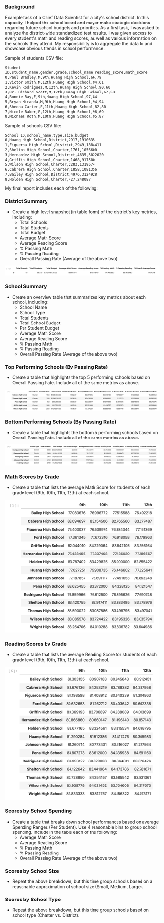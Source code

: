 ### Background

Example task of a Chief Data Scientist for a city's school district. In this capacity, I helped the school board and mayor make strategic decisions regarding future school budgets and priorities. As a first task, I was asked to analyze the district-wide standardized test results. I was given access to every student's math and reading scores, as well as various information on the schools they attend. My responsibility is to aggregate the data to and showcase obvious trends in school performance.

Sample of students CSV file:
```
Student ID,student_name,gender,grade,school_name,reading_score,math_score
0,Paul Bradley,M,9th,Huang High School,66,79
1,Victor Smith,M,12th,Huang High School,94,61
2,Kevin Rodriguez,M,12th,Huang High School,90,60
3,Dr. Richard Scott,M,12th,Huang High School,67,58
4,Bonnie Ray,F,9th,Huang High School,97,84
5,Bryan Miranda,M,9th,Huang High School,94,94
6,Sheena Carter,F,11th,Huang High School,82,80
7,Nicole Baker,F,12th,Huang High School,96,69
8,Michael Roth,M,10th,Huang High School,95,87
```

Sample of schools CSV file:
```
School ID,school_name,type,size,budget
0,Huang High School,District,2917,1910635
1,Figueroa High School,District,2949,1884411
2,Shelton High School,Charter,1761,1056600
3,Hernandez High School,District,4635,3022020
4,Griffin High School,Charter,1468,917500
5,Wilson High School,Charter,2283,1319574
6,Cabrera High School,Charter,1858,1081356
7,Bailey High School,District,4976,3124928
8,Holden High School,Charter,427,248087
```

My final report includes each of the following:

### District Summary

* Create a high level snapshot (in table form) of the district's key metrics, including:
  * Total Schools
  * Total Students
  * Total Budget
  * Average Math Score
  * Average Reading Score
  * % Passing Math
  * % Passing Reading
  * Overall Passing Rate (Average of the above two)
  
![district-summary](images/district-summary.png)

### School Summary

* Create an overview table that summarizes key metrics about each school, including:
  * School Name
  * School Type
  * Total Students
  * Total School Budget
  * Per Student Budget
  * Average Math Score
  * Average Reading Score
  * % Passing Math
  * % Passing Reading
  * Overall Passing Rate (Average of the above two)

### Top Performing Schools (By Passing Rate)

* Create a table that highlights the top 5 performing schools based on Overall Passing Rate. Include all of the same metrics as above.
  
![top-performing](images/top-performing.png)

### Bottom Performing Schools (By Passing Rate)

* Create a table that highlights the bottom 5 performing schools based on Overall Passing Rate. Include all of the same metrics as above.

![bottom-performing](images/bottom-performing.png)

### Math Scores by Grade

* Create a table that lists the average Math Score for students of each grade level (9th, 10th, 11th, 12th) at each school.

![math-scores](images/math-scores.png)

### Reading Scores by Grade

* Create a table that lists the average Reading Score for students of each grade level (9th, 10th, 11th, 12th) at each school.

![reading-scores](images/reading-scores.png)

### Scores by School Spending

* Create a table that breaks down school performances based on average Spending Ranges (Per Student). Use 4 reasonable bins to group school spending. Include in the table each of the following:
  * Average Math Score
  * Average Reading Score
  * % Passing Math
  * % Passing Reading
  * Overall Passing Rate (Average of the above two)

### Scores by School Size

* Repeat the above breakdown, but this time group schools based on a reasonable approximation of school size (Small, Medium, Large).

### Scores by School Type

* Repeat the above breakdown, but this time group schools based on school type (Charter vs. District).
